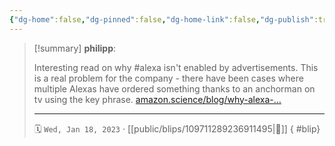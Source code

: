 ```yaml
---
{"dg-home":false,"dg-pinned":false,"dg-home-link":false,"dg-publish":true,"type":"blip","disabled rules":["yaml-title","yaml-title-alias","file-name-heading"],"title":"philipp on mastodon @ 2023-01-18","created-date":"2023-01-18T17:03:40","id":109711289236911490,"updated-date":"2025-05-02T08:50:43","dg-path":"blips/109711289236911495.md","permalink":"/blips/109711289236911495/","dgPassFrontmatter":true}
---
```


> [!summary] **philipp**:
>
> Interesting read on why #alexa isn't enabled by advertisements. This is a real problem for the company - there have been cases where multiple Alexas have ordered something thanks to an anchorman on tv using the key phrase. [amazon.science/blog/why-alexa-…](https://www.amazon.science/blog/why-alexa-wont-wake-up-when-she-hears-her-name-in-amazons-super-bowl-ad)
> - - -
>
> 🗓️ `Wed, Jan 18, 2023` · [[public/blips/109711289236911495\|🔗]]
{ #blip}

